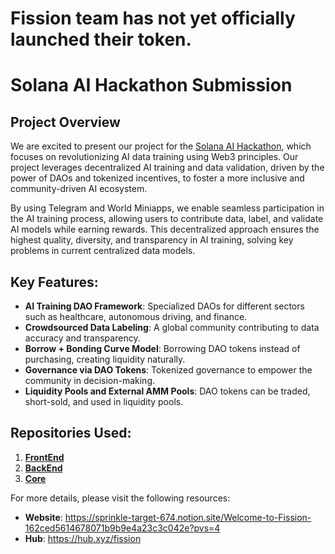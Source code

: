 # Fission team has not yet officially launched their token.

# Solana AI Hackathon Submission

## Project Overview

We are excited to present our project for the [Solana AI Hackathon](https://www.solanaaihackathon.com/), which focuses on revolutionizing AI data training using Web3 principles. Our project leverages decentralized AI training and data validation, driven by the power of DAOs and tokenized incentives, to foster a more inclusive and community-driven AI ecosystem. 

By using Telegram and World Miniapps, we enable seamless participation in the AI training process, allowing users to contribute data, label, and validate AI models while earning rewards. This decentralized approach ensures the highest quality, diversity, and transparency in AI training, solving key problems in current centralized data models.

## Key Features:
- **AI Training DAO Framework**: Specialized DAOs for different sectors such as healthcare, autonomous driving, and finance.
- **Crowdsourced Data Labeling**: A global community contributing to data accuracy and transparency.
- **Borrow + Bonding Curve Model**: Borrowing DAO tokens instead of purchasing, creating liquidity naturally.
- **Governance via DAO Tokens**: Tokenized governance to empower the community in decision-making.
- **Liquidity Pools and External AMM Pools**: DAO tokens can be traded, short-sold, and used in liquidity pools.

## Repositories Used:
1. **[FrontEnd](https://github.com/IterateFast-Labs/Solana-AI-Hackathon-FrontEnd)**
2. **[BackEnd](https://github.com/IterateFast-Labs/fission-hub-backend)**
3. **[Core](https://github.com/IterateFast-Labs/solana-program-library)**

For more details, please visit the following resources:
- **Website**: https://sprinkle-target-674.notion.site/Welcome-to-Fission-162ced5614678071b9b9e4a23c3c042e?pvs=4
- **Hub**: https://hub.xyz/fission
